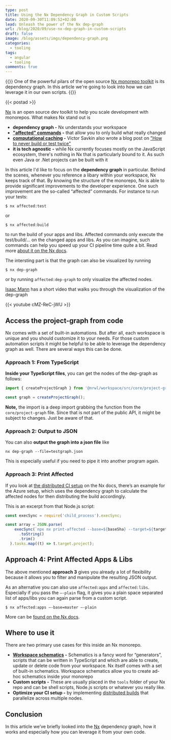 ```yaml
---
type: post
title: Using the Nx Dependency Graph in Custom Scripts
date: 2020-09-30T11:09:52+02:00
lead: Unleash the power of the Nx dep-graph
url: /blog/2020/09/use-nx-dep-graph-in-custom-scripts
draft: false
image: /blog/assets/imgs/dependency-graph.png
categories:
  - tooling
tags:
  - angular
  - tooling
comments: true
---
```

{{<intro>}}
  One of the powerful pilars of the open source [Nx monorepo toolkit](https://nx.dev) is its dependency graph. In this article we're going to look into how we can leverage it in our own scripts.
{{</intro>}}

<!--more-->

{{< postad >}}

[Nx](https://nx.dev) is an open source dev toolkit to help you scale development with monorepos. What makes Nx stand out is

* **dependency graph -** Nx understands your workspace
* **["affected" commands](https://nx.dev/angular/guides/ci/monorepo-affected#rebuilding-and-retesting-what-is-affected) -** that allow you to only build what really changed
* **[computational caching](https://nx.dev/angular/workspace/computation-caching#computation-caching) -** Victor Savkin also wrote a blog post on ["How to never build or test twice"](https://blog.nrwl.io/how-to-never-build-or-test-the-same-code-twice-2dc58e413279)
* **it is tech agnostic -** while Nx currently focuses mostly on the JavaScript ecosystem, there's nothing in Nx that is particularly bound to it. As such even Java or .Net projects can be built with it

In this article I'd like to focus on the **dependency graph** in particular. Behind the scenes, whenever you reference a libary within your workspace, Nx keeps track of that. By knowing the structure of the monorepo, Nx is able to provide significant improvements to the developer experience. One such improvement are the so-called “affected” commands. For instance to run your tests:

```
$ nx affected:test
```

or 

```
$ nx affected:build
```

to run the build of your apps and libs. Affected commands only execute the test/build/... on the changed apps and libs. As you can imagine, such commands can help you speed up your CI pipeline time quite a bit. Read more [about it on the Nx docs](https://nx.dev/angular/guides/ci/monorepo-affected#rebuilding-and-retesting-what-is-affected).

The intersting part is that the graph can also be visualized by running

```
$ nx dep-graph
```

or by running `affected:dep-graph` to only visualize the affected nodes.

[Isaac Mann](https://twitter.com/MannIsaac) has a short video that walks you through the visualization of the dep-graph

{{< youtube cMZ-ReC-jWU >}}

## Access the project-graph from code

Nx comes with a set of built-in automations. But after all, each workspace is unique and you should customize it to your needs. For those custom automation scripts it might be helpful to be able to leverage the dependency graph as well. There are several ways this can be done.

### Approach 1: From TypeScript

**Inside your TypeScript files**, you can get the nodes of the dep-graph as follows:

```typescript
import { createProjectGraph } from '@nrwl/workspace/src/core/project-graph';

const graph = createProjectGraph();
```

**Note,** the import is a deep import grabbing the function from the `core/project-graph` file. Since that is not part of the public API, it might be subject to changes. Just be aware of that.

### Approach 2: Output to JSON

You can also **output the graph into a json file** like

```
nx dep-graph --file=testgraph.json
```

This is especially useful if you need to pipe it into another program again.

### Approach 3: Print Affected

If you look at [the distributed CI setup](https://nx.dev/angular/guides/ci/distributed-builds) on the Nx docs, there’s an example for the Azure setup, which uses the dependency graph to calculate the affected nodes for then distributing the build accordingly.

This is an excerpt from that Node.js script:

```javascript
const execSync = require('child_process').execSync;

const array = JSON.parse(
    execSync(`npx nx print-affected --base=${baseSha} --target=${target}`)
      .toString()
      .trim()
  ).tasks.map((t) => t.target.project);
```

## Approach 4: Print Affected Apps & Libs

The above mentioned **approach 3** gives you already a lot of flexibility because it allows you to filter and manipulate the resulting JSON output.

As an alternative you can also use `affected:apps` and `affected:libs`. Especially if you pass the `—-plain` flag, it gives you a plain space separated list of apps/libs you can again parse from a custom script.

```
$ nx affected:apps —-base=master —-plain
```

More can be [found on the Nx docs](https://nx.dev/angular/cli/affected-apps).

## Where to use it

There are two primary use cases for this inside an Nx monorepo.

- **[Workspace schematics](https://nx.dev/angular/workspace/schematics/workspace-schematics#workspace-schematics) -** Schematics is a fancy word for “generators”, scripts that can be written in TypeScript and which are able to create, update or delete code from your workspace. Nx itself comes with a set of built-in schematics. Workspace schematics allow you to create ad-hoc schematics inside your monorepo
- **Custom scripts -** These are usually placed in the `tools` folder of your Nx repo and can be shell scripts, Node.js scripts or whatever you really like.
- **Optimize your CI setup -** by implementing [distributed builds](https://nx.dev/angular/guides/ci/distributed-builds) that parallelize across multiple nodes. 

## Conclusion

In this article we’ve briefly looked into the [Nx](https://nx.dev) dependency graph, how it works and especially how you can leverage it from your own code.